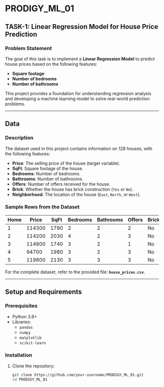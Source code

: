 # PRODIGY_ML_01

## TASK-1: Linear Regression Model for House Price Prediction

### Problem Statement
The goal of this task is to implement a **Linear Regression Model** to predict house prices based on the following features:
- **Square footage**
- **Number of bedrooms**
- **Number of bathrooms**

This project provides a foundation for understanding regression analysis and developing a machine learning model to solve real-world prediction problems.

---

## Data

### Description
The dataset used in this project contains information on 128 houses, with the following features:
- **Price**: The selling price of the house (target variable).
- **SqFt**: Square footage of the house.
- **Bedrooms**: Number of bedrooms.
- **Bathrooms**: Number of bathrooms.
- **Offers**: Number of offers received for the house.
- **Brick**: Whether the house has brick construction (`Yes` or `No`).
- **Neighborhood**: The location of the house (`East`, `North`, or `West`).

### Sample Rows from the Dataset
| Home | Price   | SqFt | Bedrooms | Bathrooms | Offers | Brick | Neighborhood |
|------|---------|------|----------|-----------|--------|-------|--------------|
| 1    | 114300  | 1790 | 2        | 2         | 2      | No    | East         |
| 2    | 114200  | 2030 | 4        | 2         | 3      | No    | East         |
| 3    | 114800  | 1740 | 3        | 2         | 1      | No    | East         |
| 4    | 94700   | 1980 | 3        | 2         | 3      | No    | East         |
| 5    | 119800  | 2130 | 3        | 3         | 3      | No    | East         |

For the complete dataset, refer to the provided file: **`house_prices.csv`**.

---

## Setup and Requirements

### Prerequisites
- Python 3.8+
- Libraries:
  - `pandas`
  - `numpy`
  - `matplotlib`
  - `scikit-learn`

### Installation
1. Clone the repository:
   ```bash
   git clone https://github.com/your-username/PRODIGY_ML_01.git
   cd PRODIGY_ML_01


